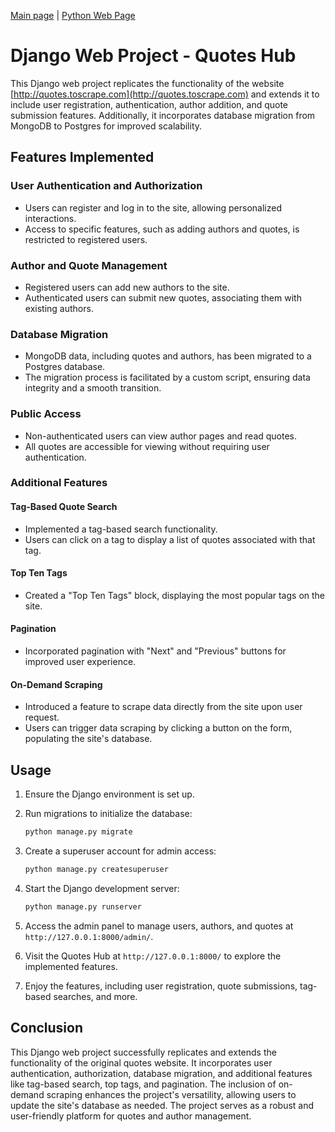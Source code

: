 [Main page](https://github.com/Nikita-devel) | [Python Web Page](https://github.com/Nikita-devel/Python_Web)

# Django Web Project - Quotes Hub

This Django web project replicates the functionality of the website [http://quotes.toscrape.com](http://quotes.toscrape.com) and extends it to include user registration, authentication, author addition, and quote submission features. Additionally, it incorporates database migration from MongoDB to Postgres for improved scalability.

## Features Implemented

### User Authentication and Authorization

- Users can register and log in to the site, allowing personalized interactions.
- Access to specific features, such as adding authors and quotes, is restricted to registered users.

### Author and Quote Management

- Registered users can add new authors to the site.
- Authenticated users can submit new quotes, associating them with existing authors.

### Database Migration

- MongoDB data, including quotes and authors, has been migrated to a Postgres database.
- The migration process is facilitated by a custom script, ensuring data integrity and a smooth transition.

### Public Access

- Non-authenticated users can view author pages and read quotes.
- All quotes are accessible for viewing without requiring user authentication.

### Additional Features

#### Tag-Based Quote Search

- Implemented a tag-based search functionality.
- Users can click on a tag to display a list of quotes associated with that tag.

#### Top Ten Tags

- Created a "Top Ten Tags" block, displaying the most popular tags on the site.

#### Pagination

- Incorporated pagination with "Next" and "Previous" buttons for improved user experience.

#### On-Demand Scraping

- Introduced a feature to scrape data directly from the site upon user request.
- Users can trigger data scraping by clicking a button on the form, populating the site's database.

## Usage

1. Ensure the Django environment is set up.

2. Run migrations to initialize the database:
   ```bash
   python manage.py migrate
   ```

3. Create a superuser account for admin access:
   ```bash
   python manage.py createsuperuser
   ```

4. Start the Django development server:
   ```bash
   python manage.py runserver
   ```

5. Access the admin panel to manage users, authors, and quotes at `http://127.0.0.1:8000/admin/`.

6. Visit the Quotes Hub at `http://127.0.0.1:8000/` to explore the implemented features.

7. Enjoy the features, including user registration, quote submissions, tag-based searches, and more.

## Conclusion

This Django web project successfully replicates and extends the functionality of the original quotes website. It incorporates user authentication, authorization, database migration, and additional features like tag-based search, top tags, and pagination. The inclusion of on-demand scraping enhances the project's versatility, allowing users to update the site's database as needed. The project serves as a robust and user-friendly platform for quotes and author management.
